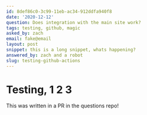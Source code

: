 ```yaml
---
id: 8def86c0-3c99-11eb-ac34-912ddfa940f8
date: '2020-12-12'
question: Does integration with the main site work?
tags: testing, github, magic
asked_by: zach
email: fake@email
layout: post
snippet: this is a long snippet, whats happening?
answered_by: zach and a robot
slug: testing-github-actions
---
```


# Testing, 1 2 3

This was written in a PR in the questions repo!
